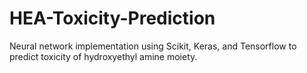 # HEA-Toxicity-Prediction

Neural network implementation using Scikit, Keras, and Tensorflow to predict toxicity of hydroxyethyl amine moiety. 
